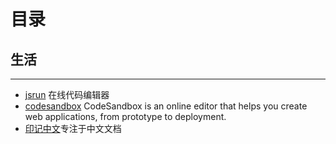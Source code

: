 # 目录
## 生活
------
- [jsrun](http://jsrun.net/) 在线代码编辑器
- [codesandbox](https://codesandbox.io/) CodeSandbox is an online editor that helps you create web applications, from prototype to deployment.
- [印记中文](https://docschina.org/)专注于中文文档